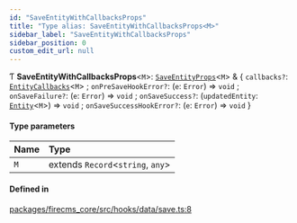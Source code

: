 ```yaml
---
id: "SaveEntityWithCallbacksProps"
title: "Type alias: SaveEntityWithCallbacksProps<M>"
sidebar_label: "SaveEntityWithCallbacksProps"
sidebar_position: 0
custom_edit_url: null
---
```


Ƭ **SaveEntityWithCallbacksProps**\<`M`\>: [`SaveEntityProps`](../interfaces/SaveEntityProps.md)\<`M`\> & \{ `callbacks?`: [`EntityCallbacks`](../interfaces/EntityCallbacks.md)\<`M`\> ; `onPreSaveHookError?`: (`e`: `Error`) => `void` ; `onSaveFailure?`: (`e`: `Error`) => `void` ; `onSaveSuccess?`: (`updatedEntity`: [`Entity`](../interfaces/Entity.md)\<`M`\>) => `void` ; `onSaveSuccessHookError?`: (`e`: `Error`) => `void`  }

#### Type parameters

| Name | Type |
| :------ | :------ |
| `M` | extends `Record`\<`string`, `any`\> |

#### Defined in

[packages/firecms_core/src/hooks/data/save.ts:8](https://github.com/FireCMSco/firecms/blob/d45f3739/packages/firecms_core/src/hooks/data/save.ts#L8)
